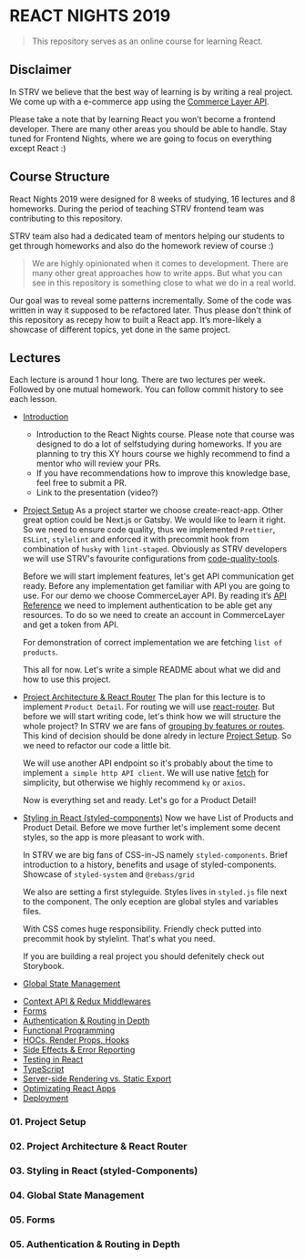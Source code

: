 # REACT NIGHTS 2019

> This repository serves as an online course for learning React.

## Disclaimer

In STRV we believe that the best way of learning is by writing a real project. We come up with a e-commerce app using the [Commerce Layer API](https://commercelayer.io).

Please take a note that by learning React you won’t become a frontend developer. There are many other areas you should be able to handle. Stay tuned for Frontend Nights, where we are going to focus on everything except React :)

## Course Structure

React Nights 2019 were designed for 8 weeks of studying, 16 lectures and 8 homeworks. During the period of teaching STRV frontend team was contributing to this repository.

STRV team also had a dedicated team of mentors helping our students to get through homeworks and also do the homework review of course :)

> We are highly opinionated when it comes to development. There are many other great approaches how to write apps. But what you can see in this repository is something close to what we do in a real world.

Our goal was to reveal some patterns incrementally. Some of the code was written in way it supposed to be refactored later. Thus please don’t think of this repository as recepy how to built a React app. It’s more-likely a showcase of different topics, yet done in the same project.

## Lectures

Each lecture is around 1 hour long. There are two lectures per week. Followed by one mutual homework. You can follow commit history to see each lesson.

- [Introduction](#introduction)
  - Introduction to the React Nights course. Please note that course was designed to do a lot of selfstudying during homeworks. If you are planning to try this XY hours course we highly recommend to find a mentor who will review your PRs.
  - If you have recommendations how to improve this knowledge base, feel free to submit a PR.
  - Link to the presentation (video?)
- [Project Setup](#project-setup)
  As a project starter we choose create-react-app. Other great option could be Next.js or Gatsby. We would like to learn it right. So we need to ensure code quality, thus we implemented `Prettier`, `ESLint`, `stylelint` and enforced it with precommit hook from combination of `husky` with `lint-staged`. Obviously as STRV developers we will use STRV's favourite configurations from [code-quality-tools](https://github.com/strvcom/code-quality-tools/).

  Before we will start implement features, let's get API communication get ready. Before any implementation get familiar with API you are going to use. For our demo we choose CommerceLayer API. By reading it’s [API Reference](https://commercelayer.io/api/reference/) we need to implement authentication to be able get any resources. To do so we need to create an account in CommerceLayer and get a token from API.

  For demonstration of correct implementation we are fetching `list of products`.

  This all for now. Let's write a simple README about what we did and how to use this project.

* [Project Architecture & React Router](#project-architecture-and-react-router)
  The plan for this lecture is to implement `Product Detail`. For routing we will use [react-router](). But before we will start writing code, let's think how we will structure the whole project? In STRV we are fans of [grouping by features or routes](https://reactjs.org/docs/faq-structure.html#grouping-by-features-or-routes). This kind of decision should be done alredy in lecture [Project Setup](#project-setup). So we need to refactor our code a little bit.

  We will use another API endpoint so it's probably about the time to implement `a simple http API client`. We will use native [fetch](https://fetch.spec.whatwg.org/) for simplicity, but otherwise we highly recommend `ky` or `axios`.

  Now is everything set and ready. Let's go for a Product Detail!

- [Styling in React (styled-components)](#styling-in-react)
  Now we have List of Products and Product Detail. Before we move further let's implement some decent styles, so the app is more pleasant to work with.

  In STRV we are big fans of CSS-in-JS namely `styled-components`. Brief introduction to a history, benefits and usage of styled-components. Showcase of `styled-system` and `@rebass/grid`

  We also are setting a first styleguide. Styles lives in `styled.js` file next to the component. The only eception are global styles and variables files.

  With CSS comes huge responsibility. Friendly check putted into precommit hook by stylelint. That's what you need.

  If you are building a real project you should defenitely check out Storybook.

- [Global State Management](#global-state-management)

* [Context API & Redux Middlewares](#context-api-and-redux-middlewares)
* [Forms](#forms)
* [Authentication & Routing in Depth](#authentication-and-routing-in-depth)
* [Functional Programming](#functional-programming)
* [HOCs, Render Props, Hooks](#hocs-renderprops-hooks)
* [Side Effects & Error Reporting](#side-effects-and-error-reporting)
* [Testing in React](#testing-in-react)
* [TypeScript](#typescript)
* [Server-side Rendering vs. Static Export](#ssr-vs-static-export)
* [Optimizating React Apps](#optimizing-react-apps)
* [Deployment](#deployment)

### 01. Project Setup

### 02. Project Architecture & React Router

### 03. Styling in React (styled-Components)

### 04. Global State Management

### 05. Forms

### 05. Authentication & Routing in Depth
